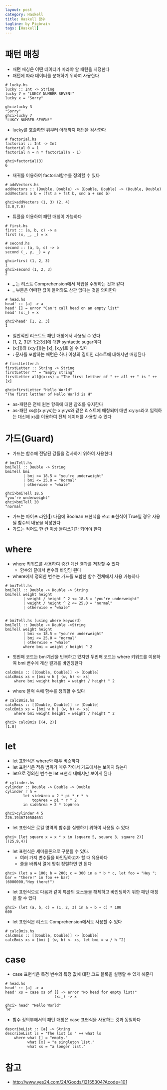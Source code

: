 ```yaml
---
layout: post
category: Haskell
title: Haskell 함수    
tagline: by Pigbrain
tags: [Haskell]
---
```


<!--more-->


# 패턴 매칭  
* 패턴 매칭은 어떤 데이터가 따라야 할 패턴을 지정한다  
* 패턴에 따라 데이터를 분해하기 위하여 사용한다  

```
# lucky.hs
lucky :: Int -> String
lucky 7 = "LUKCY NUMBER SEVEN!"
lucky x = "Sorry"

ghci>lucky 3
"Sorry"
ghci>lucky 7
"LUKCY NUMBER SEVEN!"
```
* lucky를 호출하면 위부터 아래까지 패턴을 검사한다  
  
```
# factorial.hs
factorial :: Int -> Int
factorial 0 = 1
factorial n = n * factorial(n - 1)

ghci>factorial(3)
6
```  
* 재귀를 이용하여 factorial함수를 정의할 수 있다  

```
# addVectors.hs
addVectors :: (Double, Double) -> (Double, Double) -> (Double, Double)
addVectors a b = (fst a + fst b, snd a + snd b)

ghci>addVectors (1, 3) (2, 4)
(3.0,7.0)
```  
* 튜플을 이용하여 패턴 매칭이 가능하다  

```
# first.hs
first :: (a, b, c) -> a
first (x, _, _) = x

# second.hs
second :: (a, b, c) -> b
second (_, y, _) = y

ghci>first (1, 2, 3)
1
ghci>second (1, 2, 3)
2
```
* **_** 는 리스트 Comprehension에서 작업을 수행하는 것과 같다  
* **_** 부분은 어떠한 값이 들어와도 상관 없다는 것을 의미한다  

```
# head.hs
head' :: [a] -> a
head' [] = error "Can't call head on an empty list"
head' (x:_) = x

ghci>head' [1, 2, 3]
1
```
* 일반적인 리스트도 패턴 매칭에서 사용될 수 있다    
* [1, 2, 3]은 1:2:3:[]에  대한 syntactic sugar이다   
* (x:[])와 (x:y:[])는 [x], [x,y]로 쓸 수 있다  
* **:** 문자를 포함하는 패턴은 하나 이상의 길이인 리스트에 대해서만 매칭된다       

```
# firstLetter.h
firstLetter :: String -> String
firstLetter "" = "Empty string"
firstLetter all@(x:xs) = "The first letther of " ++ all ++ " is " ++ [x]

ghci>firstLetter "Hello World"
"The first letther of Hello World is H"  
```  
* as-패턴은 전체 원본 항목에 대한 참조를 유지한다  
* as-패턴 xs@(x:y:ys)는 x:y:ys와 같은 리스트에 매칭되며 매번 x:y:ys라고 입력하는 대신에 xs를 이용하여 전체 데이터를 사용할 수 있다  
  
  
# 가드(Guard)      
* 가드는 함수에 전달된 값들을 검사하기 위하여 사용한다  

```
# bmiTell.hs
bmiTell :: Double -> String
bmiTell bmi
        | bmi <= 18.5 = "you're underweight"
        | bmi <= 25.0 = "normal"
        | otherwise = "whale"

ghci>bmiTell 18.5
"you're underweight"
ghci>bmiTell 20
"normal"
```
  
* 가드는 파이프 라인(**|**) 다음에 Boolean 표현식을 쓰고 표현식이 True일 경우 사용될 함수의 내용을 작성한다  
* 가드는 적어도 한 칸 이상 들여쓰기가 되어야 한다  
    
# where  
* where 키워드를 사용하여 중간 계산 결과를 저장할 수 있다  
	* 함수의 끝에서 변수와 바인딩 된다   
* where에서 정의한 변수는 가드를 포함한 함수 전체에서 사용 가능하다  

```
# bmiTell.hs
bmiTell :: Double -> Double -> String
bmiTell weight height
        | weight / height ^ 2 <= 18.5 = "you're underweight"
        | weight / height ^ 2 <= 25.0 = "normal"
        | otherwise = "whale"


# bmiTell.hs (using where keyword)        
bmiTell :: Double -> Double ->String
bmiTell weight height
        | bmi <= 18.5 = "you're underweight"
        | bmi <= 25.0 = "normal" 
        | otherwise = "whale" 
        where bmi = weight / height ^ 2
```

* 첫번째 코드는 bmi계산을 반복하고 있지만 두번째 코드는 where 키워드를 이용하여 bmi 변수에 계산 결과를 바인딩한다  

```
calcBmis :: [(Double, Double)] -> [Double]
calcBmis xs = [bmi w h | (w, h) <- xs]
    where bmi weight height = weight / height ^ 2
```  
* where 블럭 속에 함수를 정의할 수 있다  
  
```  
# calcBmis.hs  
calcBmis :: [(Double, Double)] -> [Double]
calcBmis xs = [bmi w h | (w, h) <- xs]
    where bmi weight height = weight / height ^ 2  
  
ghci> calcBmis [(4, 2)]
[1.0]
```  
  
# let  
* let 표현식은 where와 매우 비슷하다   
* let 표현식은 적용 범위가 매우 작아서 가드에서는 보이지 않는다  
* let으로 정의한 변수는 let 표현식 내에서만 보이게 된다  
  
```
# cylinder.hs  
cylinder :: Double -> Double -> Double
cylinder r h =
        let sideArea = 2 * pi * r * h
            topArea = pi * r ^ 2
        in sideArea + 2 * topArea
  
ghci>cylinder 4 5
226.1946710584651  
```    
  
* let 표현식은 로컬 영역의 함수를 실행하기 위하여 사용될 수 있다  
  
```  
ghci> [let square x = x * x in (square 5, square 3, square 2)]  
[(25,9,4)]
```  
  
* let 표현식은 세미콜론으로 구분될 수 있다. 
	* 여러 가지 변수들을 바인딩하고자 할 때 유용하다 
	* 줄을 바꿔서 열에 맞춰 정렬하면 안 된다 
```  
ghci> (let a = 100; b = 200; c = 300 in a * b * c, let foo = "Hey "; bar = "there!" in foo ++ bar)  
(6000000,"Hey there!")  
```  
  
* let 표현식으로 다음과 같이 튜플의 요소들을 해체하고 바인딩하기 위한 패턴 매칭을 할 수 있다  
```  
ghci> (let (a, b, c) = (1, 2, 3) in a + b + c) * 100
600  
```  
  
* let 표현식은 리스트 Comprehension에서도 사용할 수 있다  
```
# calcBmis.hs
calcBmis :: [(Double, Double)] -> [Double]
calcBmis xs = [bmi | (w, h) <- xs, let bmi = w / h ^2]  
```  
  
# case  
* case 표현식은 특정 변수의 특정 값에 대한 코드 블록을 실행할 수 있게 해준다  
  
```  
# head.hs  
head' :: [a] -> a
head' xs = case xs of [] -> error "No head for empty list!"
                      (x:_) -> x

ghci> head' "Hello World"
'H'
```  
  
* 함수 정의부에서의 패턴 매칭은 case 표현식을 사용하는 것과 동일하다  
```
describeList :: [a] -> String
describeList ls = "The list is " ++ what ls
    where what [] = "empty."
          what [x] = "a singleton list."
          what xs = "a longer list."
```  

    
# 참고 
* http://www.yes24.com/24/Goods/12155304?Acode=101  